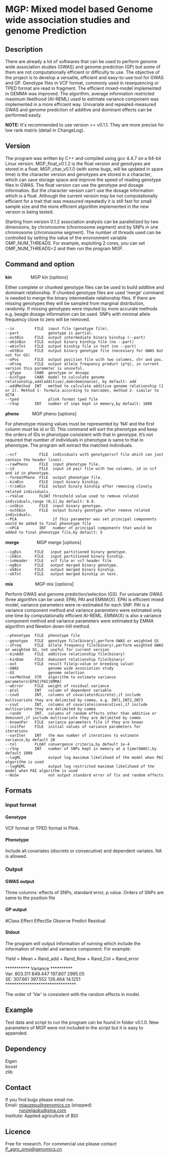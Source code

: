 # MGP: Mixed model based Genome wide association studies and genome Prediction

## Description

There are already a lot of softwares that can be used to perform genome wide association studies (GWAS) and genome prediction (GP) but some of them are not computationally efficient or difficulty to use. The objective of the project is to develop a versatile, efficient and easy-to-use tool for GWAS and GP. Genotype files in VCF format, commonly used in resequencing or TPED format are read in fragment. The efficient mixed-model implemented in GEMMA was improved. The algorithm, average information restricted maximum likelihood (AI-REML) used to estimate variance component was implemented in a more efficient way. Univariate and repeated-measured GWAS and genome prediction of additive and dominant effects can be performed easily.

**NOTE:** It's recommended to use version >= v0.1.1. They are more precise for low rank matrix (detail in ChangeLog).

## Version

The program was written by C++ and compiled using gcc 4.4.7 on a 64-bit Linux version. MGP_float_v0.1.2 is the float version and genotypes are stored in a float. MGP_char_v0.1.0 (with some bugs, will be updated in spare time) is the character version and genotypes are stored in a character, which can save storage space and improve the speed of reading genotype files in GWAS. The float version can use the genotype and dosage information. But the character version can’t use the dosage information which is a float. Although the current version may be not computationally efficient for a trait that was measured repeatedly it is still fast for small sample size and the more efficient algorithm implemented in the new version is being tested.

Starting from version 0.1.2 association analysis can be parallelized by two dimensions, by chromosome (chromosome segment) and by SNPs in one chromosome (chromosome segment). The number of threads used can be controlled by setting the value of the environment variable OMP_NUM_THREADS. For example, exploiting 2 cores, you can set OMP_NUM_THREADS=2 and then run the program MGP.

## Command and option

**kin**　　　　 MGP kin [options]  

Either complete or chunked genotype files can be used to build additive and dominant relationship. If chunked genotype files are used ‘merge’ command is needed to merge the binary intermediate relationship files. If there are missing genotypes they will be sampled from marginal distribution, randomly. If missing genotypes were imputed by more accurate methods e.g. beagle dosage information can be used. SNPs with minimal allele frequency close to zero will be removed.  

    --in         FILE  input file (genotype file).  
    --part             genotype is partial.  
    --outBin     FILE  output intermediate binary kinship (--part)  
    --oKinBin    FILE  output binary kinship file (no --part)  
    --oKinTxt    FILE  output kinship file in text (no --part)  
    --oGtBin     FILE  output binary genotype file (necessary for GWAS but not for GS)  
    --oPos       FILE  output position file with two columns, chr and pos.  
    --oFreq      FILE  output allele frequency product (p*q), in current version this parameter is unuseful.   
    --gType      CHAR  genotype or dosage  
    --kinType    CHAR  model to calculate genome relationship,add(additive),dom(dominance), by default: add  
    --addMethod  INT   method to calculate additive genome relationship (1 or 2). Method 1- formula according to Vanraden, method 2- similar to GCTA  
    --tped             plink format tped file  
    --rSnp       INT   number of snps kept in memory,by default: 1000 

**pheno**　　　MGP pheno [options]  

For phenotype missing values must be represented by ‘NA’ and the first column must be id or ID. This command will sort the phenotype and keep the orders of IDs in phenotype consistent with that in genotype. It’s not required that number of individuals in phenotype is same to that in phenotype. The program will extract the matched individuals.  

    --vcf          FILE  individuals with genotype(vcf file which can just contain the header lines).  　
    --rawPheno     FILE  input phenotype file.  
    --id           FILE  input id pair file with two columns, id in vcf and id in phenotype.  
    --formatPheno  FILE  output phenotype file.  
    --kinBin       FILE  input binary kinship.  
    --trimKin      FILE  output binary kinship after removing closely related individuals.  　
    --rValue       FLOAT threshold value used to remove related individuals,range (0,1],by default: 0.9.  　
    --inGbin       FILE  input binary genotype.  
    --outGbin      FILE  output binary genotype after remove related individuals.  
    --PCA                if this parameter was set principal components would be added to final phenotype file  
    --nPCA         INT   number of principal components that would be added to final phenotype file,by default: 5  


**merge**　　　　MGP merge [options]  

    --igBin      FILE   input partitioned binary genotype.  
    --ikBin      FILE   input partitioned binary kinship.  
    --inHeader   FILE   vcf file or vcf header file  
    --ogBin      FILE   output merged binary genotype.  
    --okBin      FILE   output merged binary kinship.  
    --okTxt      FILE   output merged kinship in text.


**mix**　　　　　MGP mix [options]  

Perform GWAS and genome prediction/selection (GS). For univariate GWAS three algorithm can be used: EPAI, PAI and EMMA(X). EPAI is efficient mixed model, variance parameters were re-estimated for each SNP. PAI is a variance component method and variance parameters were estimated only one time by computationally efficient AI-REML. EMMA(X) is also a variance component method and variance parameters were estimated by EMMA algorithm and Newton down-hill method.  

    --phenotype  FILE  phenotype file  
    --genotype   FILE  genotype file(binary),perform GWAS or weighted GS  　
    --iFreq      FILE  allele frequency file(binary),perform weighted GWAS or weighted GS, not useful for current version  
    --kinAdd     FILE  additive relationship file(binary)  
    --kinDom     FILE  dominant relationship file(binary)  　
    --out        FILE  result file(p-value or breeding value)  
    --GWAS             genome wide association study  
    --GS               genome selection  
    --varMethod  STR   algorithm to estimate variance parameters(EPAI|PAI|EMMA)  
    --wError     FILE  weight of residual variance  
    --pCol       INT   column of dependent variable  
    --covD       INT,  columns of covariate(discrete),if include multivariate they are delimited by comma, e.g. INT1,INT2,INT3  　
    --covC       INT,  columns of covariate(consecutive),if include multivariate they are delimited by comma  
    --randV      INT,  columns of random effects other than additive or dominant,if include multivariate they are delimited by comma  
    --knownPar   FILE  variance parameters file if they are known  
    --initPar    FILE  initial values of variance parameters for iterations  
    --varIter    INT   the max number of iterations to estimate variance,by default 20  
    --tol        FLOAT convergence criteria,by default 1e-4  
    --rSnp       INT   number of SNPs kept in memory at a time(GWAS),by default 1000  
    --logML            output log maximum likelihood of the model when PAI algorithm is used
    --logREML          output log restricted maximum likelihood of the model when PAI algorithm is used
    --NoSe             not output standard error of fix and random effects



## Formats  

### Input format 

#### Genotype

VCF format or TPED format in Plink.  

#### Phenotype

Include all covariates (discrete or consecutive) and dependent variates. NA is allowed.  

### Output

#### GWAS output

Three columns: effects of SNPs, standard error, p value. Orders of SNPs are same to the position file  

#### GP output

\#Class  Effect  EffectSe        Observe Predict Residual  

#### Stdout

The program will output information of running which include the information of model and  variance component. For example:  

Yield = Mean + Rand_add + Rand_Row + Rand_Col + Rand_error  

\*********** Variance **********  
Var: 803.311 849.447 197.807 2995.05  
SE: 307.661 397.552 126.464 14.1251  
\********************************   

The order of ‘Var’ is consistent with the random effects in model.

## Example

Test data and script to run the program can be found in folder v0.1.0. New parameters of MGP were not included in the script but it is easy to appended.

## Dependency

Eigen  
boost  
zlib  

## Contact

If you find bugs please email me.  
Email:  miaozepu@genomics.cn (stopped)  
        &nbsp;&nbsp;&nbsp;&nbsp;&nbsp;&nbsp;&nbsp;&nbsp;&nbsp;&nbsp;&nbsp;runzejiaoku@sina.com  
Institute: Applied agriculture of BGI  


## Licence

Free for research. For commercial use please contact P_agro_pmo@genomics.cn  


